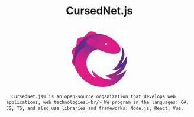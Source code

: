   <h1 align="center">
      CursedNet.js
  </h1>
ㅤ<div>
    <div align="center"><img src="https://github.com/CursedNet/.github/blob/main/profile/rxjs-logo-1C13E67498-seeklogo.com.png" width="150" height="150"/></div>
  </div>

      CursedNet.js® is an open-source organization that develops web applications, web technologies.<br/> We program in the languages: C#, JS, TS, and also use libraries and frameworks: Node.js, React, Vue.

